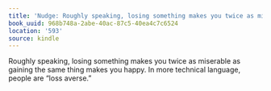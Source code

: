 ```yaml
---
title: 'Nudge: Roughly speaking, losing something makes you twice as misera…'
book_uuid: 968b748a-2abe-40ac-87c5-40ea4c7c6524
location: '593'
source: kindle
---
```


Roughly speaking, losing something makes you twice as miserable as gaining the same thing makes you happy. In more technical language, people are “loss averse.”